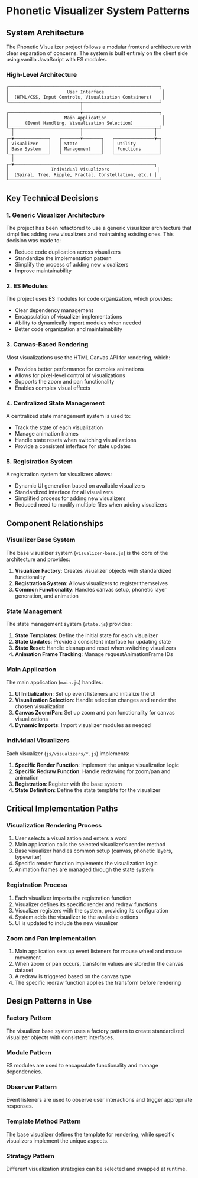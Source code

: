 # Phonetic Visualizer System Patterns

## System Architecture

The Phonetic Visualizer project follows a modular frontend architecture with clear separation of concerns. The system is built entirely on the client side using vanilla JavaScript with ES modules.

### High-Level Architecture

```
┌─────────────────────────────────────────────────────────┐
│                      User Interface                      │
│  (HTML/CSS, Input Controls, Visualization Containers)    │
└───────────────────────────┬─────────────────────────────┘
                            │
┌───────────────────────────▼─────────────────────────────┐
│                     Main Application                     │
│      (Event Handling, Visualization Selection)           │
└─┬─────────────────────────┬───────────────────────────┬─┘
  │                         │                           │
┌─▼─────────────┐   ┌───────▼───────┐   ┌───────────────▼─┐
│ Visualizer    │   │ State         │   │ Utility         │
│ Base System   │   │ Management    │   │ Functions       │
└─┬─────────────┘   └───────────────┘   └─────────────────┘
  │
┌─▼─────────────────────────────────────────────────────┐
│                Individual Visualizers                  │
│  (Spiral, Tree, Ripple, Fractal, Constellation, etc.) │
└─────────────────────────────────────────────────────────┘
```

## Key Technical Decisions

### 1. Generic Visualizer Architecture

The project has been refactored to use a generic visualizer architecture that simplifies adding new visualizers and maintaining existing ones. This decision was made to:

- Reduce code duplication across visualizers
- Standardize the implementation pattern
- Simplify the process of adding new visualizers
- Improve maintainability

### 2. ES Modules

The project uses ES modules for code organization, which provides:

- Clear dependency management
- Encapsulation of visualizer implementations
- Ability to dynamically import modules when needed
- Better code organization and maintainability

### 3. Canvas-Based Rendering

Most visualizations use the HTML Canvas API for rendering, which:

- Provides better performance for complex animations
- Allows for pixel-level control of visualizations
- Supports the zoom and pan functionality
- Enables complex visual effects

### 4. Centralized State Management

A centralized state management system is used to:

- Track the state of each visualization
- Manage animation frames
- Handle state resets when switching visualizations
- Provide a consistent interface for state updates

### 5. Registration System

A registration system for visualizers allows:

- Dynamic UI generation based on available visualizers
- Standardized interface for all visualizers
- Simplified process for adding new visualizers
- Reduced need to modify multiple files when adding visualizers

## Component Relationships

### Visualizer Base System

The base visualizer system (`visualizer-base.js`) is the core of the architecture and provides:

1. **Visualizer Factory**: Creates visualizer objects with standardized functionality
2. **Registration System**: Allows visualizers to register themselves
3. **Common Functionality**: Handles canvas setup, phonetic layer generation, and animation

### State Management

The state management system (`state.js`) provides:

1. **State Templates**: Define the initial state for each visualizer
2. **State Updates**: Provide a consistent interface for updating state
3. **State Reset**: Handle cleanup and reset when switching visualizers
4. **Animation Frame Tracking**: Manage requestAnimationFrame IDs

### Main Application

The main application (`main.js`) handles:

1. **UI Initialization**: Set up event listeners and initialize the UI
2. **Visualization Selection**: Handle selection changes and render the chosen visualization
3. **Canvas Zoom/Pan**: Set up zoom and pan functionality for canvas visualizations
4. **Dynamic Imports**: Import visualizer modules as needed

### Individual Visualizers

Each visualizer (`js/visualizers/*.js`) implements:

1. **Specific Render Function**: Implement the unique visualization logic
2. **Specific Redraw Function**: Handle redrawing for zoom/pan and animation
3. **Registration**: Register with the base system
4. **State Definition**: Define the state template for the visualizer

## Critical Implementation Paths

### Visualization Rendering Process

1. User selects a visualization and enters a word
2. Main application calls the selected visualizer's render method
3. Base visualizer handles common setup (canvas, phonetic layers, typewriter)
4. Specific render function implements the visualization logic
5. Animation frames are managed through the state system

### Registration Process

1. Each visualizer imports the registration function
2. Visualizer defines its specific render and redraw functions
3. Visualizer registers with the system, providing its configuration
4. System adds the visualizer to the available options
5. UI is updated to include the new visualizer

### Zoom and Pan Implementation

1. Main application sets up event listeners for mouse wheel and mouse movement
2. When zoom or pan occurs, transform values are stored in the canvas dataset
3. A redraw is triggered based on the canvas type
4. The specific redraw function applies the transform before rendering

## Design Patterns in Use

### Factory Pattern

The visualizer base system uses a factory pattern to create standardized visualizer objects with consistent interfaces.

### Module Pattern

ES modules are used to encapsulate functionality and manage dependencies.

### Observer Pattern

Event listeners are used to observe user interactions and trigger appropriate responses.

### Template Method Pattern

The base visualizer defines the template for rendering, while specific visualizers implement the unique aspects.

### Strategy Pattern

Different visualization strategies can be selected and swapped at runtime.

